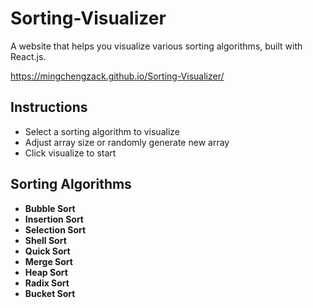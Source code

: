 # Sorting-Visualizer

A website that helps you visualize various sorting algorithms, built with React.js.

https://mingchengzack.github.io/Sorting-Visualizer/

## Instructions

- Select a sorting algorithm to visualize
- Adjust array size or randomly generate new array
- Click visualize to start

## Sorting Algorithms

- **Bubble Sort**
- **Insertion Sort**
- **Selection Sort**
- **Shell Sort**
- **Quick Sort**
- **Merge Sort**
- **Heap Sort**
- **Radix Sort**
- **Bucket Sort**
